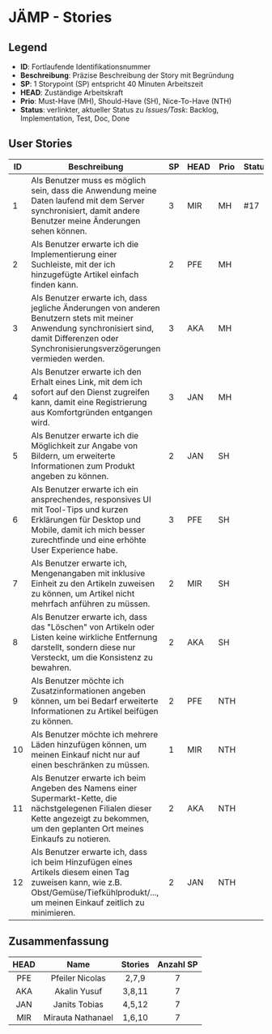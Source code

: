 # JÄMP - Stories

## Legend

* **ID**: Fortlaufende Identifikationsnummer
* **Beschreibung**: Präzise Beschreibung der Story mit Begründung
* **SP**: 1 Storypoint (SP) entspricht 40 Minuten Arbeitszeit
* **HEAD**: Zuständige Arbeitskraft
* **Prio**: Must-Have (MH), Should-Have (SH), Nice-To-Have (NTH)
* **Status**: verlinkter, aktueller Status zu *Issues/Task*: Backlog, Implementation, Test, Doc, Done

## User Stories

| ID | Beschreibung                                                                                                                                                                                      | SP | HEAD | Prio | Status |
|----|---------------------------------------------------------------------------------------------------------------------------------------------------------------------------------------------------|----|------|------|--------|
| 1  | Als Benutzer muss es möglich sein, dass die Anwendung meine Daten laufend mit dem Server synchronisiert, damit andere Benutzer meine Änderungen sehen können.                                     | 3  | MIR  | MH   | #17  |
| 2  | Als Benutzer erwarte ich die Implementierung einer Suchleiste, mit der ich hinzugefügte Artikel einfach finden kann.                                                                              | 2  | PFE  | MH   |        |
| 3  | Als Benutzer erwarte ich, dass jegliche Änderungen von anderen Benutzern stets mit meiner Anwendung synchronisiert sind, damit Differenzen oder Synchronisierungsverzögerungen vermieden werden.  | 3  | AKA  | MH   |        |
| 4  | Als Benutzer erwarte ich den Erhalt eines Link, mit dem ich sofort auf den Dienst zugreifen kann, damit eine Registrierung aus Komfortgründen entgangen wird.                                     | 3  | JAN  | MH   |        |
| 5  | Als Benutzer erwarte ich die Möglichkeit zur Angabe von Bildern, um erweiterte Informationen zum Produkt angeben zu können.                                                                       | 2  | JAN  | SH   |        |
| 6  | Als Benutzer erwarte ich ein ansprechendes, responsives UI mit Tool-Tips und kurzen Erklärungen für Desktop und Mobile, damit ich mich besser zurechtfinde und eine erhöhte User Experience habe. | 3  | PFE  | SH   |        |
| 7  | Als Benutzer erwarte ich, Mengenangaben mit inklusive Einheit zu den Artikeln zuweisen zu können, um Artikel nicht mehrfach anführen zu müssen.                                                   | 2  | MIR  | SH   |        |
| 8  | Als Benutzer erwarte ich, dass das "Löschen" von Artikeln oder Listen keine wirkliche Entfernung darstellt, sondern diese nur Versteckt, um die Konsistenz zu bewahren.                           | 2  | AKA  | SH   |        |
| 9  | Als Benutzer möchte ich Zusatzinformationen angeben können, um bei Bedarf erweiterte Informationen zu Artikel beifügen zu können.                                                                 | 2  | PFE  | NTH  |        |
| 10 | Als Benutzer möchte ich mehrere Läden hinzufügen können, um meinen Einkauf nicht nur auf einen beschränken zu müssen.                                                                             | 1  | MIR  | NTH  |        |
| 11 | Als Benutzer erwarte ich beim Angeben des Namens einer Supermarkt-Kette, die nächstgelegenen Filialen dieser Kette angezeigt zu bekommen, um den geplanten Ort meines Einkaufs zu notieren.       | 2  | AKA  | NTH  |        |
| 12 | Als Benutzer erwarte ich, dass ich beim Hinzufügen eines Artikels diesem einen Tag zuweisen kann, wie z.B. Obst/Gemüse/Tiefkühlprodukt/..., um meinen Einkauf zeitlich zu minimieren.             | 2  | JAN  | NTH  |        |

## Zusammenfassung

| HEAD |        Name       | Stories | Anzahl SP |
|:----:|:-----------------:|:-------:|:---------:|
|  PFE |  Pfeiler Nicolas  |  2,7,9  |     7     |
|  AKA |    Akalin Yusuf   |  3,8,11 |     7     |
|  JAN |   Janits Tobias   |  4,5,12 |     7     |
|  MIR | Mirauta Nathanael |  1,6,10 |     7     |
